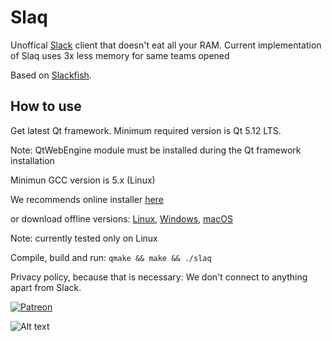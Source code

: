 # Slaq

Unoffical [Slack](https://slack.com/) client that doesn't eat all your RAM.
Current implementation of Slaq uses 3x less memory for same teams opened

Based on [Slackfish](https://github.com/markussammallahti/harbour-slackfish).

## How to use
Get latest Qt framework. 
Minimum required version is Qt 5.12 LTS.

Note: QtWebEngine module must be installed during the Qt framework installation

Minimun GCC version is 5.x (Linux)

We recommends online installer [here](https://www.qt.io/download-qt-installer)

or download offline versions:
[Linux](http://download.qt.io/official_releases/qt/5.11/5.11.1/qt-opensource-linux-x64-5.11.1.run), [Windows](http://download.qt.io/official_releases/qt/5.11/5.11.1/qt-opensource-windows-x86-5.11.1.exe), [macOS](http://download.qt.io/official_releases/qt/5.11/5.11.1/qt-opensource-mac-x64-5.11.1.dmg)

Note: currently tested only on Linux

Compile, build and run: `qmake && make && ./slaq`

Privacy policy, because that is necessary: We don't connect to anything apart from Slack.

[![Patreon](https://c5.patreon.com/external/logo/become_a_patron_button.png)](https://www.patreon.com/bePatron?u=16963463)

![Alt text](https://user-images.githubusercontent.com/11473810/55072233-d58ce380-508a-11e9-9e6a-b6b80fc83dd6.png?raw=true "Screenshot")
